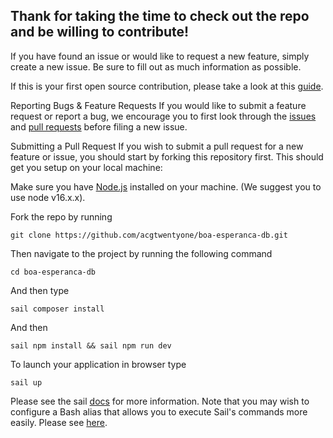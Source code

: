 ## Thank for taking the time to check out the repo and be willing to contribute!

If you have found an issue or would like to request a new feature, simply create a new issue. Be sure to fill out as much information as possible.

If this is your first open source contribution, please take a look at this [guide](https://github.com/freeCodeCamp/how-to-contribute-to-open-source).

Reporting Bugs & Feature Requests If you would like to submit a feature request or report a bug, we encourage you to first look through the [issues](https://github.com/acgtwentyone/boa-esperanca-db/issues) and [pull requests](https://github.com/acgtwentyone/boa-esperanca-db/pulls) before filing a new issue.

Submitting a Pull Request If you wish to submit a pull request for a new feature or issue, you should start by forking this repository first. This should get you setup on your local machine:

Make sure you have [Node.js](https://nodejs.org/en/) installed on your machine. (We suggest you to use node v16.x.x). 

Fork the repo by running 

```
git clone https://github.com/acgtwentyone/boa-esperanca-db.git
``` 

Then navigate to the project by running the following command 

```
cd boa-esperanca-db 
```

And then type

```
sail composer install
```

And then 

```
sail npm install && sail npm run dev
```

To launch your application in browser type

```
sail up
```

Please see the sail [docs](https://laravel.com/docs/9.x/sail) for more information. Note that you may wish to configure a Bash alias that allows you to execute Sail's commands more easily. Please see [here](https://laravel.com/docs/9.x/sail#configuring-a-bash-alias).
